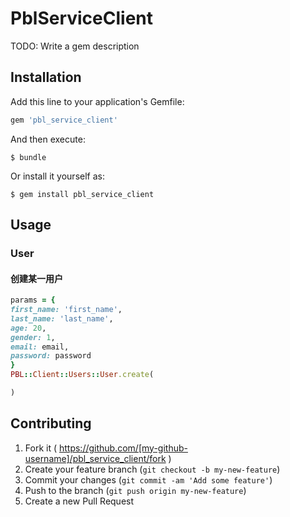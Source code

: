 # PblServiceClient

TODO: Write a gem description

## Installation

Add this line to your application's Gemfile:

```ruby
gem 'pbl_service_client'
```

And then execute:

    $ bundle

Or install it yourself as:

    $ gem install pbl_service_client

## Usage

### User

#### 创建某一用户

``` ruby
params = {
first_name: 'first_name', 
last_name: 'last_name', 
age: 20, 
gender: 1, 
email: email,
password: password
}
PBL::Client::Users::User.create(

)
```






## Contributing

1. Fork it ( https://github.com/[my-github-username]/pbl_service_client/fork )
2. Create your feature branch (`git checkout -b my-new-feature`)
3. Commit your changes (`git commit -am 'Add some feature'`)
4. Push to the branch (`git push origin my-new-feature`)
5. Create a new Pull Request
